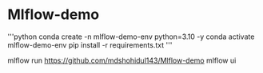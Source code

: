 # Mlflow-demo


'''python 
conda create -n mlflow-demo-env python=3.10 -y
conda activate mlflow-demo-env
pip install -r requirements.txt
'''

mlflow run https://github.com/mdshohidul143/Mlflow-demo
mlflow ui